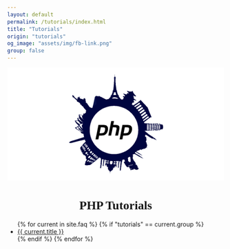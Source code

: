 ```yaml
---
layout: default
permalink: /tutorials/index.html
title: "Tutorials"
origin: "tutorials"
og_image: "assets/img/fb-link.png"
group: false
---
```

<div style="text-align:center;">
    <img src="/assets/img/fb-link.png" alt="PHP FAQ">
</div>

<h1 style="font-family:Audiowide;text-align:center">PHP Tutorials</h1>

<ul>
{% for current in site.faq %}
    {% if "tutorials" == current.group  %}
        <li>
            <a href="{{ current.url }}">{{ current.title }}</a>
        </li>
    {% endif %}
{% endfor %}
</ul>
